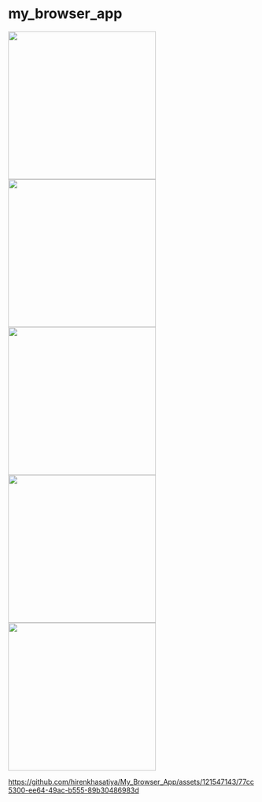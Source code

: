 # my_browser_app

<img src = "https://github.com/hirenkhasatiya/My_Browser_App/assets/121547143/c7670b4d-4327-4bb9-852d-2097b5d1ea12" width = 300 >
<img src = "https://github.com/hirenkhasatiya/My_Browser_App/assets/121547143/fad4435d-dc91-4681-a8d2-16259a6fcba2" width = 300 >
<img src = "https://github.com/hirenkhasatiya/My_Browser_App/assets/121547143/103c15ee-a2cc-4927-b412-35dac66a6d6f" width = 300 >
<img src = "https://github.com/hirenkhasatiya/My_Browser_App/assets/121547143/0c24cc33-e413-4d4c-91a5-25177bf3b3d6" width = 300 >
<img src = "https://github.com/hirenkhasatiya/My_Browser_App/assets/121547143/176b24aa-06d3-41a8-b951-d74b34c906aa" width = 300 >

https://github.com/hirenkhasatiya/My_Browser_App/assets/121547143/77cc5300-ee64-49ac-b555-89b30486983d

